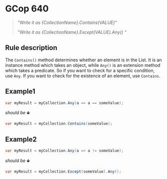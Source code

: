 ﻿# GCop 640

> *"Write it as \{CollectionName}.Contains(VALUE)"*
>
> *"Write it as \{CollectionName}.Except(VALUE).Any() "*

## Rule description

The `Contains()` method determines whether an element is in the List. It is an instance method which takes an object, while `Any()` is an extension method which takes a predicate. So if you want to check for a specific condition, use `Any`. If you want to check for the existence of an element, use `Contains`.

## Example1

```csharp
var myResult = myCollection.Any(a => a == someValue);
```

*should be* 🡻

```csharp
var myResult = myCollection.Contains(someValue);
```

## Example2

```csharp
var myResult = myCollection.Any(a => a != someValue);
```

*should be* 🡻

```csharp
var myResult = myCollection.Except(someValue).Any();
```